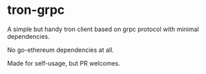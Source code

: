 # tron-grpc

A simple but handy tron client based on grpc protocol with minimal dependencies.

No go-ethereum dependencies at all.

Made for self-usage, but PR welcomes.